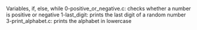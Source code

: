 Variables, if, else, while
0-positive_or_negative.c: checks whether a number is positive or negative
1-last_digit: prints the last digit of a random number
3-print_alphabet.c: prints the alphabet in lowercase

